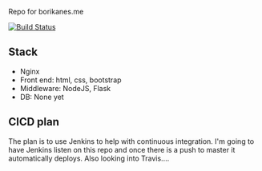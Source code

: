 Repo for borikanes.me

[![Build Status](https://travis-ci.org/borikanes/borikanes.svg)](https://travis-ci.org/borikanes/borikanes)

## Stack
- Nginx
- Front end: html, css, bootstrap
- Middleware: NodeJS, Flask
- DB: None yet

## CICD plan
The plan is to use Jenkins to help with continuous integration.  I'm going to have Jenkins listen on this repo and once there is a push to master it automatically deploys.
Also looking into Travis....
